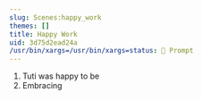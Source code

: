 ```yaml
---
slug: Scenes:happy_work
themes: []
title: Happy Work
uid: 3d75d2ead24a
/usr/bin/xargs=/usr/bin/xargs=status: 💬 Prompt
---
```

1. Tuti was happy to be
2. Embracing
